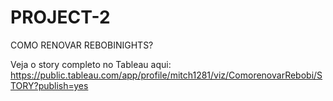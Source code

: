 # PROJECT-2
COMO RENOVAR REBOBINIGHTS?

Veja o story completo no Tableau aqui:
https://public.tableau.com/app/profile/mitch1281/viz/ComorenovarRebobi/STORY?publish=yes
